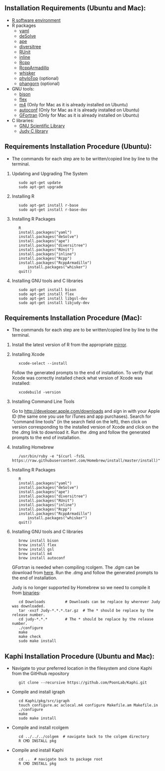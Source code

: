 ## Installation Requirements (Ubuntu and Mac):

* [R software environment](https://cran.r-project.org/)
* R packages
  * [yaml](https://cran.r-project.org/web/packages/yaml/index.html)
  * [deSolve](http://desolve.r-forge.r-project.org/)
  * [ape](http://ape-package.ird.fr/)
  * [diversitree](https://CRAN.R-project.org/package=diversitree)
  * [RUnit](https://cran.r-project.org/web/packages/RUnit/index.html)
  * [inline](https://cran.r-project.org/web/packages/inline/index.html)
  * [Rcpp](https://cran.r-project.org/web/packages/Rcpp/index.html)
  * [RcppArmadillo](https://cran.r-project.org/web/packages/RcppArmadillo/index.html)
  * [whisker](https://cran.r-project.org/web/packages/whisker/index.html)
  * [phyloTop](https://cran.r-project.org/web/packages/phyloTop/index.html) (optional)
  * [phangorn](https://cran.r-project.org/web/packages/phangorn/index.html) (optional)
* GNU tools: 
  * [bison](https://www.gnu.org/software/bison/)
  * [flex](https://github.com/westes/flex)
  * [m4](https://www.gnu.org/software/m4/m4.html) (Only for Mac as it is already installed on Ubuntu)
  * [autoconf](https://www.gnu.org/software/autoconf/autoconf.html) (Only for Mac as it is already installed on Ubuntu)
  * [GFortran](https://gcc.gnu.org/wiki/GFortran) (Only for Mac as it is already installed on Ubuntu)
* C libraries:
  * [GNU Scientific Library](https://www.gnu.org/software/gsl/) 
  * [Judy C library](http://judy.sourceforge.net/) 


## Requirements Installation Procedure (Ubuntu):

* The commands for each step are to be written/copied line by line to the terminal.

1. Updating and Upgrading The System  
    ```
       sudo apt-get update
       sudo apt-get upgrade
    ```
2. Installing R
    ```
	   sudo apt-get install r-base
	   sudo apt-get install r-base-dev
    ```
3. Installing R Packages
    ```
	   R
	   install.packages("yaml")
	   install.packages("deSolve")
	   install.packages("ape")
	   install.packages("diversitree")
	   install.packages("RUnit")
	   install.packages("inline")
	   install.packages("Rcpp")
	   install.packages("RcppArmadillo")
           install.packages("whisker")
	   quit() 
    ```
4. Installing GNU tools and C libraries
    ```
	   sudo apt-get install bison
	   sudo apt-get install flex  
	   sudo apt-get install libgsl-dev
	   sudo apt-get install libjudy-dev
    ```

## Requirements Installation Procedure (Mac):

* The commands for each step are to be written/copied line by line to the terminal.

1. Install the latest version of R from the appropriate [mirror](https://cran.r-project.org/mirrors.html).
2. Installing Xcode
   ```
      xcode-select --install
   ```
   Follow the generated prompts to the end of installation. To verify that Xcode was correctly installed check what version    of Xcode was installed:
   ```
      xcodebuild -version
   ```
3. Installing Command Line Tools

   Go to http://developer.apple.com/downloads and sign in with your Apple ID (the same one you use for iTunes and app
   purchases). Search for "command line tools" (in the search field on the left), then click on version corresponding to the
   installed version of Xcode and click on the the .dmg link to download it. Run the .dmg and follow the generated prompts
   to the end of installation.
4. Installing Homebrew
   ```
      /usr/bin/ruby -e "$(curl -fsSL https://raw.githubusercontent.com/Homebrew/install/master/install)"
   ```
5. Installing R Packages
    ```
	   R
	   install.packages("yaml")
	   install.packages("deSolve")
	   install.packages("ape")
	   install.packages("diversitree")
	   install.packages("RUnit")
	   install.packages("inline") 
	   install.packages("Rcpp")
	   install.packages("RcppArmadillo")
           install.packages("whisker")
	   quit() 
    ```
4. Installing GNU tools and C libraries
    ```
	   brew install bison
	   brew install flex  
	   brew install gsl
	   brew install m4
	   brew install autoconf   
    ```
    
    GFortran is needed when compiling rcolgem. The .dgm can be download from [here](https://gcc.gnu.org/wiki/GFortranBinaries#MacOS). Run the .dmg and follow the generated prompts to the end of 
    installation.
    
    Judy is no longer supported by Homebrew so we need to compile it from [binaries](https://sourceforge.net/projects/judy/):
    ```
       cd Downloads			# Downloads can be replace by wherever Judy was downloaded.
       tar -xvzf Judy-*.*.*.tar.gz	# The * should be replace by the release number.
       cd judy-*.*.*		# The * should be replace by the release number.
       ./configure
       make
       make check
       sudo make install
    ```
    
## Kaphi Installation Procedure (Ubuntu and Mac):

* Navigate to your preferred location in the filesystem and clone Kaphi from the GitHhub repository
    ```
	   git clone --recursive https://github.com/PoonLab/Kaphi.git
    ```
    
* Compile and install igraph
    ```
	   cd Kaphi/pkg/src/igraph
	   touch configure.ac aclocal.m4 configure Makefile.am Makefile.in
	   ./configure
	   make
	   sudo make install
    ```
* Compile and install rcolgem
    ```
	   cd ../../../colgem  # navigate back to the colgem directory
	   R CMD INSTALL pkg
    ```
* Compile and install Kaphi
    ```
	   cd ..  # navigate back to package root
	   R CMD INSTALL pkg
    ```
